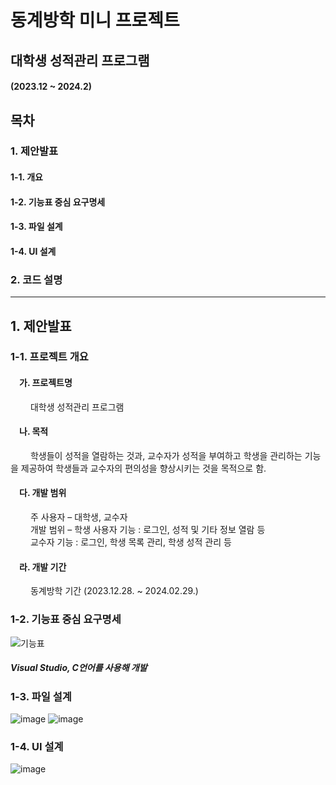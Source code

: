 # 동계방학 미니 프로젝트
## 대학생 성적관리 프로그램
#### (2023.12 ~ 2024.2)

## 목차
 ### 1. 제안발표
 ####  1-1. 개요
 ####  1-2. 기능표 중심 요구명세
 ####  1-3. 파일 설계
 ####  1-4. UI 설계

### 2. 코드 설명

---
## 1. 제안발표
### 1-1. 프로젝트 개요  
#### &emsp;가. 프로젝트명  
&emsp; &emsp;대학생 성적관리 프로그램  
#### &emsp;나. 목적  
&emsp; &emsp;학생들이 성적을 열람하는 것과, 교수자가 성적을 부여하고 학생을 관리하는 기능을 제공하여 학생들과 교수자의 편의성을 향상시키는 것을 목적으로 함.   
#### &emsp;다. 개발 범위   
&emsp; &emsp;주 사용자 – 대학생, 교수자  
&emsp; &emsp;개발 범위 – 학생 사용자 기능 : 로그인, 성적 및 기타 정보 열람 등  
&emsp; &emsp;교수자 기능 : 로그인, 학생 목록 관리, 학생 성적 관리 등  
#### &emsp;라. 개발 기간  
&emsp; &emsp;동계방학 기간 (2023.12.28. ~ 2024.02.29.)  


### 1-2. 기능표 중심 요구명세
![기능표](https://github.com/SoooTak/3_MOS_MINI/assets/156043113/eb786dd3-7396-4b96-85e6-c83cccd1862b)
##### Visual Studio, C언어를 사용해 개발

### 1-3. 파일 설계
![image](https://github.com/SoooTak/3_MOS_MINI/assets/156043113/65321ce3-7205-4fb5-a125-d73cb6576a72)
![image](https://github.com/SoooTak/3_MOS_MINI/assets/156043113/0c2e021e-cf1e-4a26-b77f-7d9446a9f343)

### 1-4. UI 설계
![image](https://github.com/SoooTak/3_MOS_MINI/assets/156043113/cb3339fd-cceb-4ee9-9a4f-6d0a8a1f6eea)
